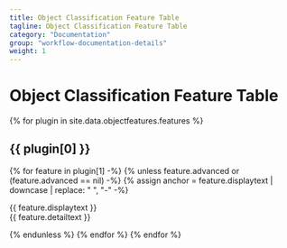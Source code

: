 ```yaml
---
title: Object Classification Feature Table
tagline: Object Classification Feature Table
category: "Documentation"
group: "workflow-documentation-details"
weight: 1
---
```


# Object Classification Feature Table


{% for plugin in site.data.objectfeatures.features %}

## {{ plugin[0] }}
{% for feature in plugin[1] -%}
{% unless feature.advanced or (feature.advanced == nil) -%}
{% assign anchor = feature.displaytext | downcase | replace: " ", "-" -%}
<div class="feature-card">
    <div class="feature-header" id="{{ anchor }}">{{ feature.displaytext }}</div>
    <div class="feature-description">{{ feature.detailtext }}</div>
</div>

{% endunless %}
{% endfor %}
{% endfor %}
